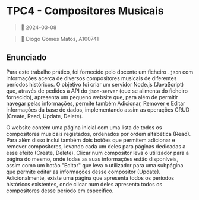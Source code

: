 # TPC4 - Compositores Musicais

> 📅 2024-03-08

> 👤 Diogo Gomes Matos, A100741

## Enunciado

Para este trabalho prático, foi fornecido pelo docente um ficheiro `.json` com informações acerca de diversos compositores musicais de diferentes períodos históricos. O objetivo foi criar um servidor Node.js (JavaScript) que, através de pedidos à API do `json-server` (que se alimenta do ficheiro fornecido), apresenta um pequeno website que, para além de permitir navegar pelas informações, permite também Adicionar, Remover e Editar informações da base de dados, implementando assim as operações CRUD (Create, Read, Update, Delete).

O website contém uma página inicial com uma lista de todos os compositores musicais registados, ordenados por ordem alfabética (Read). Para além disso inclui também dois botões que permitem adicionar e remover compositores, levando cada um deles para páginas dedicadas a esse efeito (Create, Delete). Clicar num compositor leva o utilizador para a página do mesmo, onde todas as suas informações estão disponíveis, assim como um botão "Editar" que leva o utilizador para uma subpágina que permite editar as informações desse compositor (Update). Adicionalmente, existe uma página que apresenta todos os períodos históricos existentes, onde clicar num deles apresenta todos os compositores desse período em específico.
